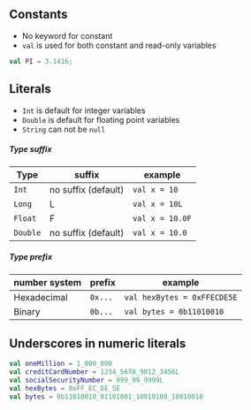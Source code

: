 ## Constants
* No keyword for constant
* `val` is used for both constant and read-only variables
```kotlin
val PI = 3.1416;
```

## Literals
* `Int` is default for integer variables
* `Double` is default for floating point variables
* `String` can not be `null`

##### Type suffix
| Type | suffix |example|
|------|--------|-------|
|  `Int` | no suffix (default) | `val x = 10` |
| `Long` | L | `val x = 10L` |
| `Float`| F | `val x = 10.0F` |
| `Double` | no suffix (default) | `val x = 10.0` |

##### Type prefix
| number system | prefix | example |
|---------------|--------|---------|
| Hexadecimal |  `0x...` | `val hexBytes = 0xFFECDE5E` |
| Binary | `0b...` | `val bytes = 0b11010010` |

## Underscores in numeric literals
```kotlin
val oneMillion = 1_000_000
val creditCardNumber = 1234_5678_9012_3456L
val socialSecurityNumber = 999_99_9999L
val hexBytes = 0xFF_EC_DE_5E
val bytes = 0b11010010_01101001_10010100_10010010
```
